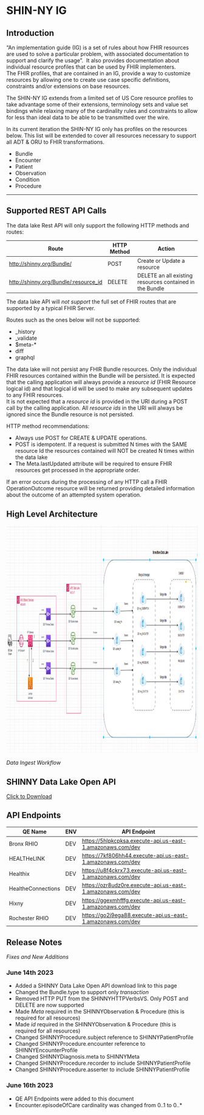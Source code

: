 # SHIN-NY IG

## Introduction
“An implementation guide (IG) is a set of rules about how FHIR resources are used to solve a particular problem, 
with associated documentation to support and clarify the usage”.  It also provides documentation about individual 
resource profiles that can be used by FHIR implementers.  The FHIR profiles, that are contained in an IG, 
provide a way to customize resources by allowing one to create use case specific definitions, constraints and/or 
extensions on base resources.

The SHIN-NY IG extends from a limited set of US Core resource profiles to take advantage some of their extensions, 
terminology sets and value set bindings while relaxing many of the cardinality rules and constraints to allow for less 
than ideal data to be able to be transmitted over the wire.  

In its current iteration the SHIN-NY IG only has profiles on the resources below. 
This list will be extended to cover all resources necessary to support all ADT & ORU to FHIR transformations.

- Bundle
- Encounter
- Patient
- Observation
- Condition
- Procedure

---

## Supported REST API Calls

The data lake Rest API will only support the following HTTP methods and routes:

| Route                                 | HTTP Method | Action                                                       |
|---------------------------------------|-------------|--------------------------------------------------------------|
| http://shinny.org/Bundle/             | POST        | Create or Update a resource                                 |
| http://shinny.org/Bundle/:resource_id | DELETE      | DELETE an all existing resources contained in the Bundle     |

The data lake API will *not support* the full set of FHIR routes that are supported by a typical FHIR Server.  

Routes such as the ones below will not be supported:

- _history 
- _validate
- $meta-*
- diff
- graphql

The data lake will not persist any FHIR Bundle resources.  Only the individual FHIR resources contained within the 
Bundle will be persisted.  It is expected that the calling application will always provide a *resource id* 
(FHIR Resource logical id) and that logical id will be used to make any subsequent updates to any FHIR resources.  
It is not expected that a *resource id* is provided in the URI during a POST call by the calling application. 
All *resource ids* in the URI will always be ignored since the Bundle resource is not persisted.   

HTTP method recommendations:
- Always use POST for CREATE & UPDATE operations.
- POST is idempotent. If a request is submitted N times with the SAME resource Id the resources contained will NOT be created N times within the data lake
- The Meta.lastUpdated attribute will be required to ensure FHIR resources get processed in the appropriate order.

If an error occurs during the processing of any HTTP call a FHIR OperationOutcome resource will be returned 
providing detailed information about the outcome of an attempted system operation. 

## High Level Architecture
<!-- ![](/Users/emmanuel.bacolas/app/SHIN-NY-IG/input/pagecontent/data_lake_architecture.png) -->
<!-- *Data Ingest Workflow* -->

<!-- https://nyehealth.sharepoint.com/:f:/s/Extranet-DataLake/EgOsyaspHcRHrLpTICDpcBgBWCL9p5u0Il1SshhyNNzLOg?e=tr85wZ -->
<img src="data_lake_architecture.png" width="1200" height="600">
<!-- <img src="data_lake_architecture.png" width="1200" height="600"> -->

*Data Ingest Workflow* 

## SHINNY Data Lake Open API 

<a href="shinny_data_lake_open_api.yaml" download>Click to Download</a>

## API Endpoints
| QE Name                               | ENV | API Endpoint                                                       |
|---------------------------------------|-------------|--------------------------------------------------------------|
|     Bronx RHIO     | DEV        | https://5hlpkcpksa.execute-api.us-east-1.amazonaws.com/dev       |
|     HEALTHeLINK     | DEV        | https://7kf806hh44.execute-api.us-east-1.amazonaws.com/dev       |
|     Healthix     | DEV        | https://u8f4ckrx73.execute-api.us-east-1.amazonaws.com/dev       |
|     HealtheConnections     | DEV        | https://ozr8udz0re.execute-api.us-east-1.amazonaws.com/dev       |
|     Hixny     | DEV        | https://ggexmhfffg.execute-api.us-east-1.amazonaws.com/dev       |
|     Rochester RHIO     | DEV        | https://go2j9ega88.execute-api.us-east-1.amazonaws.com/dev       |

## Release Notes
*Fixes and New Additions*

### June 14th 2023

- Added a SHINNY Data Lake Open API download link to this page
- Changed the Bundle.type to support only *transaction*
- Removed HTTP PUT from the SHINNYHTTPVerbsVS.  Only POST and DELETE are now supported
- Made *Meta* required in the SHINNYObservation & Procedure (this is required for all resources)
- Made *id* required in the SHINNYObservation & Procedure (this is required for all resources)
- Changed SHINNYProcedure.subject reference to SHINNYPatientProfile
- Changed SHINNYProcedure.encounter reference to SHINNYEncounterProfile
- Changed SHINNYDiagnosis.meta to SHINNYMeta
- Changed SHINNYProcedure.recorder to include SHINNYPatientProfile
- Changed SHINNYProcedure.asserter to include SHINNYPatientProfile

### June 16th 2023
- QE API Endpoints were added to this document
- Encounter.episodeOfCare cardinality was changed from 0..1 to 0..*


[//]: # ()
[//]: # (## Gaps )

[//]: # ()
[//]: # (Remaining items to be done:)

[//]: # (- [ ] restrict the following terminology sets to only include)

[//]: # ()
[//]: # (## Suggestions)

[//]: # ()
[//]: # (- Add Pracitioner extensions in all resources such as a Encounter and Condition to allow for nested Practitioner resources instead of references.)